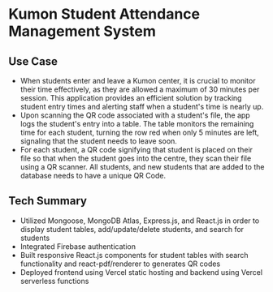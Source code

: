 # Kumon Student Attendance Management System

## Use Case
- When students enter and leave a Kumon center, it is crucial to monitor their time effectively, as they are allowed a maximum of 30 minutes per session. This application provides an efficient solution by tracking student entry times and alerting staff when a student's time is nearly up.
- Upon scanning the QR code associated with a student's file, the app logs the student's entry into a table. The table monitors the remaining time for each student, turning the row red when only 5 minutes are left, signaling that the student needs to leave soon.
- For each student, a QR code signifying that student is placed on their file so that when the student goes into the centre, they scan their file using a QR scanner. All students, and new students that are added to the database needs to have a unique QR Code.

## Tech Summary
- Utilized Mongoose, MongoDB Atlas, Express.js, and React.js in order to display student tables, add/update/delete students, and search for students
- Integrated Firebase authentication
- Built responsive React.js components for student tables with search functionality and react-pdf/renderer to generates QR codes
- Deployed frontend using Vercel static hosting and backend using Vercel serverless functions